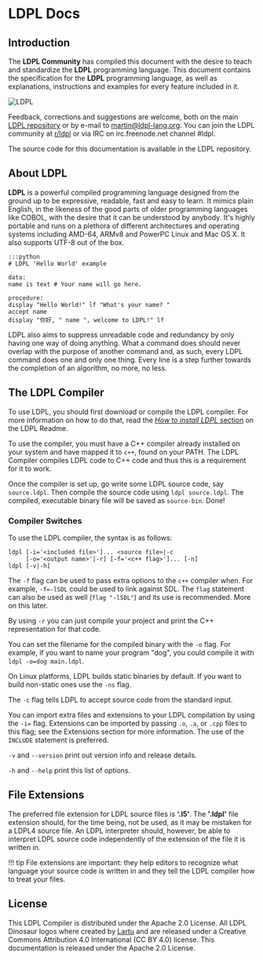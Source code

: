 # LDPL Docs

## Introduction
The **LDPL Community** has compiled this document with the desire to teach
and standardize the **LDPL** programming language. This document contains the
specification for the **LDPL** programming language, as well as explanations,
instructions and examples for every feature included in it.

![LDPL](https://raw.githubusercontent.com/Lartu/ldpl/master/images/reference-logo.png)

Feedback, corrections and suggestions are welcome, both on the main 
[LDPL repository](https://github.com/Lartu/ldpl)
or by e-mail to [martin@ldpl-lang.org](mailto:martin@ldpl-lang.org).
You can join the LDPL community at [r/ldpl](https://reddit.com/r/ldpl)
 or via IRC on irc.freenode.net channel #ldpl.

The source code for this documentation is available in the LDPL repository.

## About LDPL

**LDPL** is a powerful compiled programming language designed from the
ground up to be expressive, readable, fast and easy to learn. It mimics plain
English, in the likeness of the good parts of older programming languages like
COBOL, with the desire that it can be understood by anybody. It's highly
portable and runs on a plethora of different architectures and operating
systems including AMD-64, ARMv8 and PowerPC Linux and Mac OS X. It also
supports UTF-8 out of the box.
    
    :::python
    # LDPL 'Hello World' example
    
    data:
    name is text # Your name will go here.
    
    procedure:
    display "Hello World!" lf "What's your name? "
    accept name
    display "你好, " name ", welcome to LDPL!" lf

LDPL also aims to suppress unreadable code and redundancy by only having one
way of doing anything. What a command does should never overlap with the
purpose of another command and, as such, every LDPL command does one and only
one thing. Every line is a step further towards the completion of an algorithm,
no more, no less.

## The LDPL Compiler

To use LDPL, you should first download or compile the LDPL compiler.
For more information on how to do that, read the
[*How to install LDPL* section](https://github.com/Lartu/ldpl#-how-to-install-ldpl)
on the LDPL Readme.

To use the compiler, you must have a C++ compiler already installed on your
system and have mapped it to `c++`, found on your PATH. The LDPL Compiler
compiles LDPL code to C++ code and thus this is a requirement for it to work.

Once the compiler is set up, go write some LDPL source code, say `source.ldpl`.
Then compile the source code using `ldpl source.ldpl`. The compiled, executable
binary file will be saved as `source-bin`. Done!

### Compiler Switches

To use the LDPL compiler, the syntax is as follows:

    ldpl [-i='<included file>']... <source file>|-c
         [-o='<output name>'|-r] [-f='<c++ flag>']... [-n]
    ldpl [-v|-h]

The `-f` flag can be used to pass extra options to the `c++` compiler when. For
example, `-f=-lSDL` could be used to link against SDL. The `flag` statement can
also be used as well (`flag "-lSDL"`) and its use is recommended. More on this
later.

By using `-r` you can just compile your project and print the C++ representation
for that code.

You can set the filename for the compiled binary with the `-o` flag. For
example, if you want to name your program "dog", you could compile it with
`ldpl -o=dog main.ldpl`.

On Linux platforms, LDPL builds static binaries by default. If you want to
build non-static ones use the `-ns` flag.

The `-c` flag tells LDPL to accept source code from the standard input.

 
You can import extra files and extensions to your LDPL compilation by using the
`-i=` flag. Extensions can be imported by passing `.o`, `.a`, or `.cpp` files
to this flag; see the Extensions section for more information. The use of the
`INCLUDE` statement is preferred.

`-v` and `--version` print out version info and release details.

`-h` and `--help` print this list of options.

## File Extensions

The preferred file extension for LDPL source files is **'.l5'**.
The **'.ldpl'** file extension should, for the time being, not be used, as it
may be mistaken for a LDPL4 source file. An LDPL interpreter should, however,
be able to interpret LDPL source code independently of the extension of the
file it is written in.

!!! tip
    File extensions are important: they help editors to recognize what language
    your source code is written in and they tell the LDPL compiler how to treat
    your files.
    
## License

This LDPL Compiler is distributed under the Apache 2.0 License.
All LDPL Dinosaur logos where created by [Lartu](https://lartu.net) and are
released under a Creative Commons Attribution 4.0 International (CC BY 4.0)
license. This documentation is released under the Apache 2.0 License.


